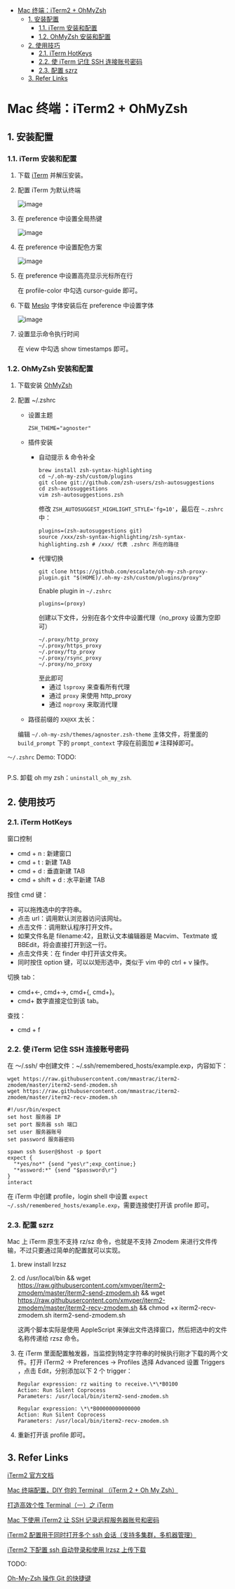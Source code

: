 - [Mac 终端：iTerm2 + OhMyZsh](#mac-终端iterm2--ohmyzsh)
  - [1. 安装配置](#1-安装配置)
    - [1.1. iTerm 安装和配置](#11-iterm-安装和配置)
    - [1.2. OhMyZsh 安装和配置](#12-ohmyzsh-安装和配置)
  - [2. 使用技巧](#2-使用技巧)
    - [2.1. iTerm HotKeys](#21-iterm-hotkeys)
    - [2.2. 使 iTerm 记住 SSH 连接账号密码](#22-使-iterm-记住-ssh-连接账号密码)
    - [2.3. 配置 szrz](#23-配置-szrz)
  - [3. Refer Links](#3-refer-links)

# Mac 终端：iTerm2 + OhMyZsh

## 1. 安装配置

### 1.1. iTerm 安装和配置

1. 下载 [iTerm](https://www.iterm2.com/downloads.html) 并解压安装。

1. 配置 iTerm 为默认终端

    ![image](http://img.cdn.firejq.com/jpg/2019/8/3/b621146812d9dc5736d9821e8ac2a5b5.jpg)

1. 在 preference 中设置全局热键

    ![image](http://img.cdn.firejq.com/jpg/2019/8/3/43f3fd3a3fab819562b177709290fb96.jpg)

1. 在 preference 中设置配色方案

    ![image](http://img.cdn.firejq.com/jpg/2019/8/3/cac49f38c481500f2255d6965a7cee80.jpg)

1. 在 preference 中设置高亮显示光标所在行

    在 profile-color 中勾选 cursor-guide 即可。

1. 下载 [Meslo](https://github.com/powerline/fonts/blob/master/Meslo%20Slashed/Meslo%20LG%20M%20Regular%20for%20Powerline.ttf) 字体安装后在 preference 中设置字体

    ![image](http://img.cdn.firejq.com/jpg/2019/8/3/bdd0807f9f21c8cd8801d673d076e16d.jpg)

1. 设置显示命令执行时间

    在 view 中勾选 show timestamps 即可。

### 1.2. OhMyZsh 安装和配置

1. 下载安装 [OhMyZsh](https://ohmyz.sh/)

1. 配置 ~/.zshrc

    - 设置主题
      ```
      ZSH_THEME="agnoster"
      ```
    - 插件安装
      - 自动提示 & 命令补全
        ```
        brew install zsh-syntax-highlighting
        cd ~/.oh-my-zsh/custom/plugins
        git clone git://github.com/zsh-users/zsh-autosuggestions
        cd zsh-autosuggestions
        vim zsh-autosuggestions.zsh
        ```
        修改 `ZSH_AUTOSUGGEST_HIGHLIGHT_STYLE='fg=10'`，最后在 `~.zshrc` 中：
        ```
        plugins=(zsh-autosuggestions git)
        source /xxx/zsh-syntax-highlighting/zsh-syntax-highlighting.zsh # /xxx/ 代表 .zshrc 所在的路径
        ```
      - 代理切换
        ```
        git clone https://github.com/escalate/oh-my-zsh-proxy-plugin.git "$(HOME)/.oh-my-zsh/custom/plugins/proxy"
        ```
        Enable plugin in `~/.zshrc`
        ```
        plugins=(proxy)
        ```
        创建以下文件，分别在各个文件中设置代理（no_proxy 设置为空即可）
        ```
        ~/.proxy/http_proxy
        ~/.proxy/https_proxy
        ~/.proxy/ftp_proxy
        ~/.proxy/rsync_proxy
        ~/.proxy/no_proxy
        ```
        至此即可
        - 通过 `lsproxy` 来查看所有代理
        - 通过 `proxy` 来使用 http_proxy
        - 通过 `noproxy` 来取消代理

     - 路径前缀的 `XX@XX` 太长：

      编辑 `~/.oh-my-zsh/themes/agnoster.zsh-theme` 主体文件，将里面的 `build_prompt` 下的 `prompt_context` 字段在前面加 `#` 注释掉即可。

`～/.zshrc` Demo: TODO:
```

```

P.S. 卸载 oh my zsh：`uninstall_oh_my_zsh`.

## 2. 使用技巧

### 2.1. iTerm HotKeys

窗口控制
- cmd + n : 新建窗口
- cmd + t : 新建 TAB
- cmd + d : 垂直新建 TAB
- cmd + shift + d : 水平新建 TAB

按住 cmd 键：
- 可以拖拽选中的字符串。
- 点击 url：调用默认浏览器访问该网址。
- 点击文件：调用默认程序打开文件。
- 如果文件名是 filename:42，且默认文本编辑器是 Macvim、Textmate 或 BBEdit，将会直接打开到这一行。
- 点击文件夹：在 finder 中打开该文件夹。
- 同时按住 option 键，可以以矩形选中，类似于 vim 中的 ctrl + v 操作。

切换 tab：
- cmd+←, cmd+→, cmd+{, cmd+}。
- cmd+ 数字直接定位到该 tab。

查找：
- cmd + f

### 2.2. 使 iTerm 记住 SSH 连接账号密码

在 ～/.ssh/ 中创建文件：~/.ssh/remembered_hosts/example.exp，内容如下：

```shell
wget https://raw.githubusercontent.com/mmastrac/iterm2-zmodem/master/iterm2-send-zmodem.sh
wget https://raw.githubusercontent.com/mmastrac/iterm2-zmodem/master/iterm2-recv-zmodem.sh

#!/usr/bin/expect
set host 服务器 IP
set port 服务器 ssh 端口
set user 服务器账号
set password 服务器密码

spawn ssh $user@$host -p $port
expect {
  "*yes/no*" {send "yes\r";exp_continue;}
  "*assword:*" {send "$password\r"}
}
interact
```

在 iTerm 中创建 profile，login shell 中设置 `expect ~/.ssh/remembered_hosts/example.exp`，需要连接使打开该 profile 即可。

### 2.3. 配置 szrz

Mac 上 iTerm 原生不支持 rz/sz 命令，也就是不支持 Zmodem 来进行文件传输，不过只要通过简单的配置就可以实现。

1. brew install lrzsz

1. cd /usr/local/bin && wget https://raw.githubusercontent.com/xmvper/iterm2-zmodem/master/iterm2-send-zmodem.sh && wget https://raw.githubusercontent.com/xmvper/iterm2-zmodem/master/iterm2-recv-zmodem.sh && chmod +x iterm2-recv-zmodem.sh iterm2-send-zmodem.sh

    这两个脚本实际是使用 AppleScript 来弹出文件选择窗口，然后把选中的文件名称传递给 rzsz 命令。

1. 在 iTerm 里面配置触发器，当监控到特定字符串的时候执行刚才下载的两个文件。打开 iTerm2 -> Preferences -> Profiles 选择 Advanced 设置 Triggers ，点击 Edit，分别添加以下 2 个 trigger：
    ```
    Regular expression: rz waiting to receive.\*\*B0100
    Action: Run Silent Coprocess
    Parameters: /usr/local/bin/iterm2-send-zmodem.sh

    Regular expression: \*\*B00000000000000
    Action: Run Silent Coprocess
    Parameters: /usr/local/bin/iterm2-recv-zmodem.sh
    ```
1. 重新打开该 profile 即可。

## 3. Refer Links

[iTerm2 官方文档](https://www.iterm2.com/documentation.html)

[Mac 终端配置，DIY 你的 Terminal （iTerm 2 + Oh My Zsh）](https://segmentfault.com/a/1190000012786464)

[打造高效个性 Terminal（一）之 iTerm](http://huang-jerryc.com/2016/08/11/%E6%89%93%E9%80%A0%E9%AB%98%E6%95%88%E4%B8%AA%E6%80%A7Terminal%EF%BC%88%E4%B8%80%EF%BC%89%E4%B9%8B%20iTerm/)

[Mac 下使用 iTerm2 让 SSH 记录远程服务器账号和密码](https://blog.csdn.net/shaobo8910/article/details/75514849)

[iTerm2 配置用于同时打开多个 ssh 会话（支持多集群，多机器管理）](https://blog.csdn.net/skyyws/article/details/80929071)

[iTerm2 下配置 ssh 自动登录和使用 lrzsz 上传下载](https://juejin.im/post/5b016ae6f265da0b82631177)

TODO:

[Oh-My-Zsh 操作 Git 的快捷键](https://segmentfault.com/a/1190000007145316)